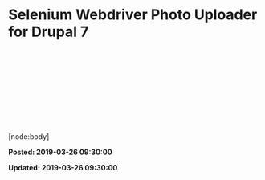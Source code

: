 # Selenium Webdriver Photo Uploader for Drupal 7

<iframe width=""560"" height=""315"" src=""https://www.youtube.com/embed/X1fOSaVnS20"" frameborder=""0"" allow=""autoplay; encrypted-media"" allowfullscreen></iframe> 

[node:body]

**Posted: 2019-03-26 09:30:00** 

**Updated: 2019-03-26 09:30:00** 


